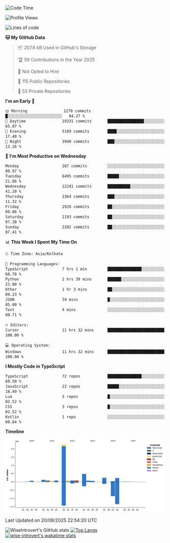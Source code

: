 <!--START_SECTION:waka-->
![Code Time](http://img.shields.io/badge/Code%20Time-2%2C450%20hrs%203%20mins-blue)

![Profile Views](http://img.shields.io/badge/Profile%20Views-0-blue)

![Lines of code](https://img.shields.io/badge/From%20Hello%20World%20I%27ve%20Written-4.0%20million%20lines%20of%20code-blue)

**🐱 My GitHub Data** 

> 📦 207.6 kB Used in GitHub's Storage 
 > 
> 🏆 59 Contributions in the Year 2025
 > 
> 🚫 Not Opted to Hire
 > 
> 📜 115 Public Repositories 
 > 
> 🔑 53 Private Repositories 
 > 
**I'm an Early 🐤** 

```text
🌞 Morning                1270 commits        █░░░░░░░░░░░░░░░░░░░░░░░░   04.27 % 
🌆 Daytime                19331 commits       ████████████████░░░░░░░░░   65.07 % 
🌃 Evening                5169 commits        ████░░░░░░░░░░░░░░░░░░░░░   17.40 % 
🌙 Night                  3940 commits        ███░░░░░░░░░░░░░░░░░░░░░░   13.26 % 
```
📅 **I'm Most Productive on Wednesday** 

```text
Monday                   287 commits         ░░░░░░░░░░░░░░░░░░░░░░░░░   00.97 % 
Tuesday                  6495 commits        █████░░░░░░░░░░░░░░░░░░░░   21.86 % 
Wednesday                12241 commits       ██████████░░░░░░░░░░░░░░░   41.20 % 
Thursday                 3364 commits        ███░░░░░░░░░░░░░░░░░░░░░░   11.32 % 
Friday                   2928 commits        ██░░░░░░░░░░░░░░░░░░░░░░░   09.86 % 
Saturday                 2193 commits        ██░░░░░░░░░░░░░░░░░░░░░░░   07.38 % 
Sunday                   2202 commits        ██░░░░░░░░░░░░░░░░░░░░░░░   07.41 % 
```


📊 **This Week I Spent My Time On** 

```text
🕑︎ Time Zone: Asia/Kolkata

💬 Programming Languages: 
TypeScript               7 hrs 1 min         ███████████████░░░░░░░░░░   60.78 % 
Python                   2 hrs 39 mins       ██████░░░░░░░░░░░░░░░░░░░   23.00 % 
Other                    1 hr 3 mins         ██░░░░░░░░░░░░░░░░░░░░░░░   09.23 % 
JSON                     34 mins             █░░░░░░░░░░░░░░░░░░░░░░░░   05.00 % 
Text                     4 mins              ░░░░░░░░░░░░░░░░░░░░░░░░░   00.71 % 

🔥 Editors: 
Cursor                   11 hrs 32 mins      █████████████████████████   100.00 % 

💻 Operating System: 
Windows                  11 hrs 32 mins      █████████████████████████   100.00 % 
```

**I Mostly Code in TypeScript** 

```text
TypeScript               72 repos            ███████████████░░░░░░░░░░   60.50 % 
JavaScript               22 repos            █████░░░░░░░░░░░░░░░░░░░░   18.49 % 
Lua                      3 repos             █░░░░░░░░░░░░░░░░░░░░░░░░   02.52 % 
CSS                      3 repos             █░░░░░░░░░░░░░░░░░░░░░░░░   02.52 % 
Kotlin                   1 repo              ░░░░░░░░░░░░░░░░░░░░░░░░░   00.84 % 
```



**Timeline**

![Lines of Code chart](https://raw.githubusercontent.com/wise-introvert/wise-introvert/master/assets/bar_graph.png)


 Last Updated on 20/08/2025 22:54:20 UTC
<!--END_SECTION:waka-->

![WiseIntrovert's GitHub stats](https://github-readme-stats.vercel.app/api?username=wise-introvert&count_private=true&show_icons=true)
[![Top Langs](https://github-readme-stats.vercel.app/api/top-langs/?username=wise-introvert&langs_count=10)](https://github.com/anuraghazra/github-readme-stats)
[![wise-introvert's wakatime stats](https://github-readme-stats.vercel.app/api/wakatime?username=wiseintrovert)](https://github.com/anuraghazra/github-readme-stats)
